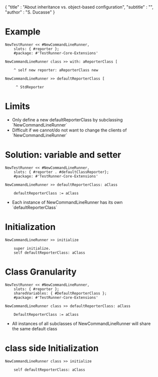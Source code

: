 { 
"title" : "About inheritance vs. object-based configuration",
"subtitle" : "",
"author" : "S. Ducasse" 
} 
 
# Example 
 
``` 
NewTestRunner << #NewCommandLineRunner,
	slots: { #reporter }; 
 	#package: #'TestRunner-Core-Extensions' 
``` 
 
``` 
NewCommandLineRunner class >> with: aReporterClass [

 	^ self new reporter: aReporterClass new

NewCommandLineRunner >> defaultReporterClass [

	 ^ StdReporter 
``` 
 
# Limits 
- Only define a new defaultReporterClass by subclassing \`NewCommandLineRunner\` 
- Difficult if we cannot/do not want to change the clients of \`NewCommandLineRunner\` 
 
# Solution: variable and setter 
 
``` 
NewTestRunner << #NewCommandLineRunner,
	slots: { #reporter . #defaultClassReporter}; 
 	#package: #'TestRunner-Core-Extensions' 
``` 
  
``` 
NewCommandLineRunner >> defaultReporterClass: aClass

	defaultReporterClass := aClass 
``` 
- Each instance of NewCommandLineRunner has its own \`defaultReporterClass\` 
 
# Initialization 
 
``` 
NewCommandLineRunner >> initialize

	super initialize.
	self defaultReporterClass: aClass 
``` 
 
# Class Granularity 
 
``` 
NewTestRunner << #NewCommandLineRunner,
	slots: { #reporter }; 
	sharedVariables: { #DefaultReporterClass };
 	#package: #'TestRunner-Core-Extensions' 
``` 
 
``` 
NewCommandLineRunner class >> defaultReporterClass: aClass

	DefaultReporterClass := aClass 
``` 
- All instances of all subclasses of NewCommandLineRunner will share the same default class 
  
# class side Initialization 
 
``` 
NewCommandLineRunner class >> initialize

 	self defaultReporterClass: aClass 
``` 
